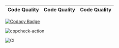 |Code Quality |Code Quality |Code Quality |
|:--:|:--:|:--:|
[![Codacy Badge](https://api.codacy.com/project/badge/Grade/d93b9be3b20340fcac3b1434519f3a3f)](https://app.codacy.com/manual/stepin105005/program_example?utm_source=github.com&utm_medium=referral&utm_content=stepin105005/program_example&utm_campaign=Badge_Grade_Dashboard)

![cppcheck-action](https://github.com/stepin105005/1/workflows/cppcheck-action/badge.svg?branch=master)

![CI](https://github.com/stepin105005/program_example/workflows/CI/badge.svg?branch=master)
